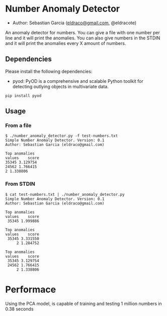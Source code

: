 # Number Anomaly Detector

- Author: Sebastian Garcia (eldraco@gmail.com, @eldracote)

An anomaly detector for numbers. 
You can give a file with one number per line and it will print the anomalies.
You can also give numbers in the STDIN and it will print the anomalies every X amount of numbers.

## Dependencies

Please install the following dependencies:
- pyod: PyOD is a comprehensive and scalable Python toolkit for detecting outlying objects in multivariate data. 

```
pip install pyod
```

## Usage

### From a file
```
$ ./number_anomaly_detector.py -f test-numbers.txt
Simple Number Anomaly Detector. Version: 0.1
Author: Sebastian Garcia (eldraco@gmail.com)

Top anomalies
values    score
35345 3.129754
24562 1.766415
2 1.338806
```

### From STDIN
```
$ cat test-numbers.txt | ./number_anomaly_detector.py
Simple Number Anomaly Detector. Version: 0.1
Author: Sebastian Garcia (eldraco@gmail.com)

Top anomalies
values    score
 35345 1.999886

Top anomalies
values    score
 35345 3.331550
     2 1.284752

Top anomalies
values    score
 35345 3.129754
 24562 1.766415
     2 1.338806

```

# Performace
Using the PCA model, is capable of training and testing 1 million numbers in 0.38 seconds

